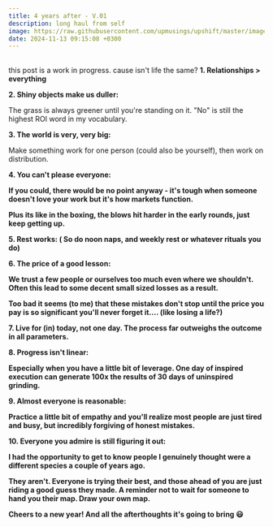 ```yaml
---
title: 4 years after - V.01
description: long haul from self
image: https://raw.githubusercontent.com/upmusings/upshift/master/images/onions.jpg
date: 2024-11-13 09:15:08 +0300
---
```

<!-- more -->
<br>
this post is a work in progress. cause isn't life the same?
<b>1. Relationships > everything</b>

<b>2. Shiny objects make us duller:</b>

The grass is always greener until you're standing on it. "No" is still the highest ROI word in my vocabulary.

<b>3. The world is very, very big:</b>

Make something work for one person (could also be yourself), then work on distribution.

<b>4. You can't please everyone:

If you could, there would be no point anyway - it's tough when someone doesn't love your work but it's how markets function. 

Plus its like in the boxing, the blows hit harder in the early rounds, just keep getting up.


<b>5. Rest works: ( So do noon naps, and weekly rest or whatever rituals you do)

<b>6. The price of a good lesson:

We trust a few people or ourselves too much even where we shouldn't. Often this lead to some decent small sized losses as a result.

Too bad it seems (to me) that these mistakes don't stop until the price you pay is so significant you'll never forget it.... (like losing a life?)

<b>7. Live for (in) today, not one day. The process far outweighs the outcome in all parameters.

<b>8. Progress isn't linear:

Especially when you have a little bit of leverage. One day of inspired execution can generate 100x the results of 30 days of uninspired grinding.

<b>9. Almost everyone is reasonable: 

Practice a little bit of empathy and you'll realize most people are just tired and busy, but incredibly forgiving of honest mistakes.


<b>10. Everyone you admire is still figuring it out: 

I had the opportunity to get to know people I genuinely thought were a different species a couple of years ago. 

They aren't. Everyone is trying their best, and those ahead of you are just riding a good guess they made. A reminder not to wait for someone to hand you their map.  Draw your own map.



Cheers to a new year! 
And all the afterthoughts it's going to bring 😃
